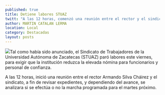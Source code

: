```yaml
---
published: true
title: Detiene labores STUAZ
twitt: "A las 12 horas, comenzó una reunión entre el rector y el sindicato"
author: MARTIN CATALAN LERMA
location: Local
category: Destacadas
layout: posts
---
```


![](http://i.imgur.com/vYX9v5xm.jpg)Tal como había sido anunciado, el Sindicato de Trabajadores de la Universidad Autónoma de Zacatecas (STUAZ) paró labores este viernes, para exigir que la institución reduzca la elevada nómina para funcionarios y personal de confianza.

A las 12 horas, inició una reunión entre el rector Armando Silva Cháirez y el sindicato, a fin de revisar expedientes, y dependiendo del avance, se analizara si se efectúa o no la marcha programada para el martes próximo.
